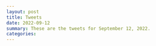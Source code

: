 ```yaml
---
layout: post
title: Tweets
date: 2022-09-12
summary: These are the tweets for September 12, 2022.
categories:
---
```


